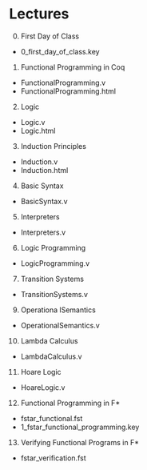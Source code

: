 # Lectures
 
0. First Day of Class
  + 0_first_day_of_class.key
1. Functional Programming in Coq
  + FunctionalProgramming.v
  + FunctionalProgramming.html
2. Logic 
  + Logic.v
  + Logic.html
3. Induction Principles
  + Induction.v
  + Induction.html
4. Basic Syntax
  + BasicSyntax.v
5. Interpreters
  + Interpreters.v
6. Logic Programming
  + LogicProgramming.v
7. Transition Systems
  + TransitionSystems.v
9. Operationa lSemantics
  + OperationalSemantics.v
10. Lambda Calculus
  + LambdaCalculus.v
11. Hoare Logic
  + HoareLogic.v
12. Functional Programming in F\*
  + fstar_functional.fst
  + 1_fstar_functional_programming.key
13. Verifying Functional Programs in F\*
  + fstar_verification.fst
